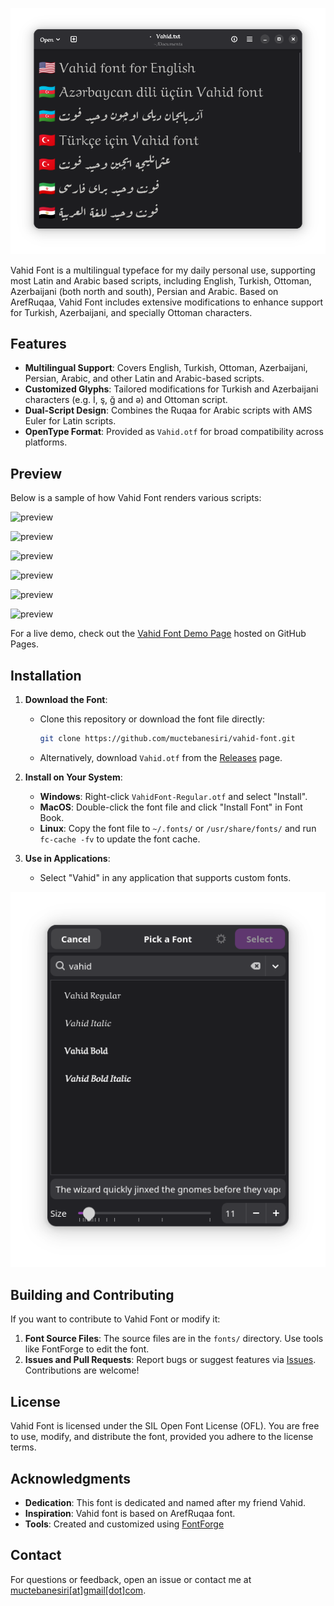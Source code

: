 ![preview](https://raw.githubusercontent.com/muctebanesiri/vahid-font/refs/heads/main/assets/Screenshot.png)

Vahid Font is a multilingual typeface for my daily personal use, supporting most Latin and Arabic based scripts, including English, Turkish, Ottoman, Azerbaijani (both north and south), Persian and Arabic. Based on ArefRuqaa, Vahid Font includes extensive modifications to enhance support for Turkish, Azerbaijani, and specially Ottoman characters.

## Features

- **Multilingual Support**: Covers English, Turkish, Ottoman, Azerbaijani, Persian, Arabic, and other Latin and Arabic-based scripts.
- **Customized Glyphs**: Tailored modifications for Turkish and Azerbaijani characters (e.g. İ, ş, ğ and ə) and Ottoman script.
- **Dual-Script Design**: Combines the Ruqaa for Arabic scripts with AMS Euler for Latin scripts.
- **OpenType Format**: Provided as `Vahid.otf` for broad compatibility across platforms.

## Preview

Below is a sample of how Vahid Font renders various scripts:

![preview](https://raw.githubusercontent.com/muctebanesiri/vahid/refs/heads/main/assets/az.png)

![preview](https://raw.githubusercontent.com/muctebanesiri/vahid/refs/heads/main/assets/ott.png)

![preview](https://raw.githubusercontent.com/muctebanesiri/vahid/refs/heads/main/assets/tr.png)

![preview](https://raw.githubusercontent.com/muctebanesiri/vahid/refs/heads/main/assets/eng.png)

![preview](https://raw.githubusercontent.com/muctebanesiri/vahid/refs/heads/main/assets/fa.png)

![preview](https://raw.githubusercontent.com/muctebanesiri/vahid/refs/heads/main/assets/ar.png)


For a live demo, check out the [Vahid Font Demo Page](https://your-username.github.io/your-repo/) hosted on GitHub Pages.

## Installation

1. **Download the Font**:
    
    - Clone this repository or download the font file directly:
        
        ```bash
        git clone https://github.com/muctebanesiri/vahid-font.git
        ```
        
    - Alternatively, download `Vahid.otf` from the [Releases](https://github.com/your-username/your-repo/releases) page.
1. **Install on Your System**:
    
    - **Windows**: Right-click `VahidFont-Regular.otf` and select "Install".
    - **MacOS**: Double-click the font file and click "Install Font" in Font Book.
    - **Linux**: Copy the font file to `~/.fonts/` or `/usr/share/fonts/` and run `fc-cache -fv` to update the font cache.
2. **Use in Applications**:
    
    - Select "Vahid" in any application that supports custom fonts.
    
![preview](https://raw.githubusercontent.com/muctebanesiri/vahid-font/refs/heads/main/assets/pick.png)


## Building and Contributing

If you want to contribute to Vahid Font or modify it:

1. **Font Source Files**: The source files are in the `fonts/` directory. Use tools like FontForge to edit the font.
2. **Issues and Pull Requests**: Report bugs or suggest features via [Issues](https://github.com/muctebanesiri/vahid-font/issues). Contributions are welcome!

## License

Vahid Font is licensed under the SIL Open Font License (OFL). You are free to use, modify, and distribute the font, provided you adhere to the license terms.

## Acknowledgments

- **Dedication**: This font is dedicated and named after my friend Vahid.
- **Inspiration**: Vahid font is based on ArefRuqaa font.
- **Tools**: Created and customized using [FontForge](https://fontforge.org/)

## Contact

For questions or feedback, open an issue or contact me at [muctebanesiri[at]gmail[dot]com](mailto:muctebanesiri@gmail.com).


